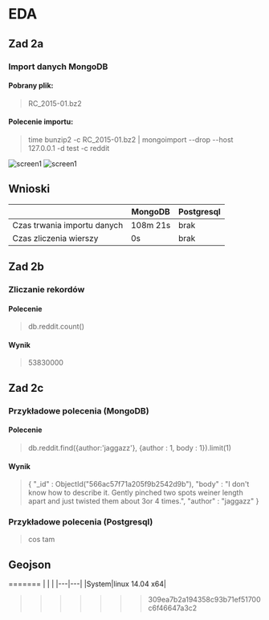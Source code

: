 
# EDA

## Zad 2a
### Import danych MongoDB
#### Pobrany plik:

> RC_2015-01.bz2

#### Polecenie importu:

> time bunzip2 -c RC_2015-01.bz2 | mongoimport --drop --host 127.0.0.1 -d test -c reddit

![screen1](img/s1.png?raw=true)
![screen1](img/s2.png?raw=true)


## Wnioski
||MongoDB|Postgresql|
|-|-|-|
|Czas trwania importu danych|108m 21s| brak|
|Czas zliczenia wierszy| 0s| brak|

## Zad 2b
### Zliczanie rekordów
#### Polecenie

> db.reddit.count()

#### Wynik

> 53830000

## Zad 2c
### Przykładowe polecenia (MongoDB)
#### Polecenie

> db.reddit.find({author:'jaggazz'}, {author : 1, body : 1}).limit(1)

#### Wynik

> { "\_id" : ObjectId("566ac57f71a205f9b2542d9b"), "body" : "I don't know how to describe it.  Gently pinched two spots weiner length apart and just twisted them about 3or 4 times.", "author" : "jaggazz" }


### Przykładowe polecenia (Postgresql)

> cos tam

## Geojson
=======
| | |
|---|---|
|System|linux 14.04 x64|

>>>>>>> 309ea7b2a194358c93b71ef51700c6f46647a3c2
